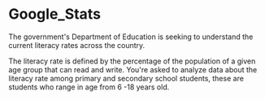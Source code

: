 # Google_Stats
The government's Department of Education is seeking to understand the current literacy rates across the country. 

The literacy rate is defined by the percentage of the population of a given age group that can read and write. You're asked to analyze data about the literacy rate among primary and secondary school students, these are students who range in age from 6 -18 years old.
